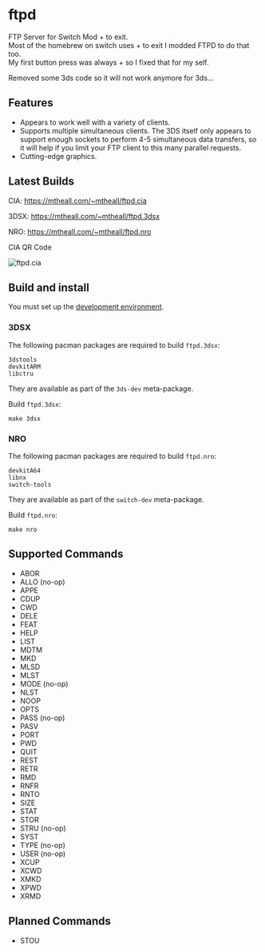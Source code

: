 # ftpd

FTP Server for Switch Mod + to exit.  
Most of the homebrew on switch uses + to exit I modded FTPD to do that too.  
My first button press was always + so I fixed that for my self.  

Removed some 3ds code so it will not work anymore for 3ds...

## Features

- Appears to work well with a variety of clients.
- Supports multiple simultaneous clients. The 3DS itself only appears to support enough sockets to perform 4-5 simultaneous data transfers, so it will help if you limit your FTP client to this many parallel requests.
- Cutting-edge graphics.

## Latest Builds

CIA: https://mtheall.com/~mtheall/ftpd.cia

3DSX: https://mtheall.com/~mtheall/ftpd.3dsx

NRO: https://mtheall.com/~mtheall/ftpd.nro

CIA QR Code

![ftpd.cia](https://github.com/mtheall/ftpd/raw/master/ftpd_qr.png)

## Build and install

You must set up the [development environment](https://devkitpro.org/wiki/Getting_Started).

### 3DSX

The following pacman packages are required to build `ftpd.3dsx`:

    3dstools
    devkitARM
    libctru

They are available as part of the `3ds-dev` meta-package.

Build `ftpd.3dsx`:

    make 3dsx

### NRO

The following pacman packages are required to build `ftpd.nro`:

    devkitA64
    libnx
    switch-tools

They are available as part of the `switch-dev` meta-package.

Build `ftpd.nro`:

    make nro

## Supported Commands

- ABOR
- ALLO (no-op)
- APPE
- CDUP
- CWD
- DELE
- FEAT
- HELP
- LIST
- MDTM
- MKD
- MLSD
- MLST
- MODE (no-op)
- NLST
- NOOP
- OPTS
- PASS (no-op)
- PASV
- PORT
- PWD
- QUIT
- REST
- RETR
- RMD
- RNFR
- RNTO
- SIZE
- STAT
- STOR
- STRU (no-op)
- SYST
- TYPE (no-op)
- USER (no-op)
- XCUP
- XCWD
- XMKD
- XPWD
- XRMD

## Planned Commands

- STOU
